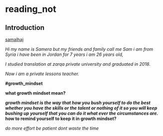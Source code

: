 # reading_not
## Introduction 
[samalhaj](https://github.com/samalhaj1)

*Hi my name is Samera but my friends and family call me Sam i am from Syria i have been in Jordan for 7 years i am 26 years old,*

*I studied translation at zarqa private university and graduated in 2018.*

*Now i am a private lessons teacher.*


**#growth_mindset**


**what growth mindset mean?**


***growth mindset is the way that how you bush yourself to do the best whether you have the skills or the talent or nothing of it so you will keep bushing up yourself that you can do it what ever the circumstances are.***
**how to remind yourself to keep it in growth mindset?**


*do more effort* 
*be patient*
*dont waste the time*
